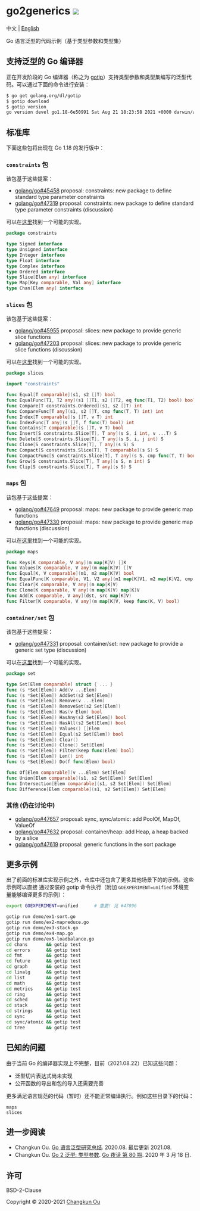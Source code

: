 # go2generics ![](https://changkun.de/urlstat?mode=github&repo=golang-design/go2generics)

中文 | [English](./README.md)

Go 语言泛型的代码示例（基于类型参数和类型集）

## 支持泛型的 Go 编译器

正在开发阶段的 Go 编译器（称之为 [gotip](https://pkg.go.dev/golang.org/dl/gotip)）支持类型参数和类型集编写的泛型代码。可以通过下面的命令进行安装：

```sh
$ go get golang.org/dl/gotip
$ gotip download
$ gotip version
go version devel go1.18-6e50991 Sat Aug 21 18:23:58 2021 +0000 darwin/arm64
```

## 标准库

下面这些包将出现在 Go 1.18 的发行版中：

### `constraints` 包

该包基于这些提案：

- [golang/go#45458](https://golang.org/issue/45458) proposal: constraints: new package to define standard type parameter constraints
- [golang/go#47319](https://golang.org/issue/47319) proposal: constraints: new package to define standard type parameter constraints (discussion)

可以在[这里](./std/constraints)找到一个可能的实现。

```go
package constraints

type Signed interface
type Unsigned interface
type Integer interface
type Float interface
type Complex interface
type Ordered interface
type Slice[Elem any] interface
type Map[Key comparable, Val any] interface
type Chan[Elem any] interface
```

### `slices` 包

该包基于这些提案：

- [golang/go#45955](https://golang.org/issue/45955) proposal: slices: new package to provide generic slice functions
- [golang/go#47203](https://golang.org/issue/47203) proposal: slices: new package to provide generic slice functions (discussion)

可以在[这里](./std/slices)找到一个可能的实现。

```go
package slices

import "constraints"

func Equal[T comparable](s1, s2 []T) bool
func EqualFunc[T1, T2 any](s1 []T1, s2 []T2, eq func(T1, T2) bool) bool
func Compare[T constraints.Ordered](s1, s2 []T) int
func CompareFunc[T any](s1, s2 []T, cmp func(T, T) int) int
func Index[T comparable](s []T, v T) int
func IndexFunc[T any](s []T, f func(T) bool) int
func Contains[T comparable](s []T, v T) bool
func Insert[S constraints.Slice[T], T any](s S, i int, v ...T) S
func Delete[S constraints.Slice[T], T any](s S, i, j int) S
func Clone[S constraints.Slice[T], T any](s S) S
func Compact[S constraints.Slice[T], T comparable](s S) S
func CompactFunc[S constraints.Slice[T], T any](s S, cmp func(T, T) bool) S
func Grow[S constraints.Slice[T], T any](s S, n int) S
func Clip[S constraints.Slice[T], T any](s S) S
```

### `maps` 包

该包基于这些提案：

- [golang/go#47649](https://golang.org/issue/47649) proposal: maps: new package to provide generic map functions
- [golang/go#47330](https://golang.org/issue/47330) proposal: maps: new package to provide generic map functions (discussion)

可以在[这里](./std/maps)找到一个可能的实现。

```go
package maps

func Keys[K comparable, V any](m map[K]V) []K
func Values[K comparable, V any](m map[K]V) []V
func Equal[K, V comparable](m1, m2 map[K]V) bool
func EqualFunc[K comparable, V1, V2 any](m1 map[K]V1, m2 map[K]V2, cmp func(V1, V2) bool) bool
func Clear[K comparable, V any](m map[K]V)
func Clone[K comparable, V any](m map[K]V) map[K]V
func Add[K comparable, V any](dst, src map[K]V)
func Filter[K comparable, V any](m map[K]V, keep func(K, V) bool)
```

### `container/set` 包

该包基于这些提案：

- [golang/go#47331](https://golang.org/issue/47331) proposal: container/set: new package to provide a generic set type (discussion)

可以在[这里](./std/container/set)找到一个可能的实现。

```go
package set

type Set[Elem comparable] struct { ... }
func (s *Set[Elem]) Add(v ...Elem)
func (s *Set[Elem]) AddSet(s2 Set[Elem])
func (s *Set[Elem]) Remove(v ...Elem)
func (s *Set[Elem]) RemoveSet(s2 Set[Elem])
func (s *Set[Elem]) Has(v Elem) bool
func (s *Set[Elem]) HasAny(s2 Set[Elem]) bool
func (s *Set[Elem]) HasAll(s2 Set[Elem]) bool
func (s *Set[Elem]) Values() []Elem
func (s *Set[Elem]) Equal(s2 Set[Elem]) bool
func (s *Set[Elem]) Clear()
func (s *Set[Elem]) Clone() Set[Elem]
func (s *Set[Elem]) Filter(keep func(Elem) bool)
func (s *Set[Elem]) Len() int
func (s *Set[Elem]) Do(f func(Elem) bool)

func Of[Elem comparable](v ...Elem) Set[Elem]
func Union[Elem comparable](s1, s2 Set[Elem]) Set[Elem]
func Intersection[Elem comparable](s1, s2 Set[Elem]) Set[Elem]
func Difference[Elem comparable](s1, s2 Set[Elem]) Set[Elem]
```

### 其他 (仍在讨论中)

- [golang/go#47657](https://golang.org/issue/47657) proposal: sync, sync/atomic: add PoolOf, MapOf, ValueOf
- [golang/go#47632](https://golang.org/issue/47632) proposal: container/heap: add Heap, a heap backed by a slice
- [golang/go#47619](https://golang.org/issue/47619) proposal: generic functions in the sort package

## 更多示例

出了前面的标准库实现示例之外，仓库中还包含了更多其他场景下的的示例。这些示例可以直接
通过安装的 gotip 命令执行（附加 `GOEXPERIMENT=unified` 环境变量能够编译更多的示例）：

```sh
export GOEXPERIMENT=unified      # 重要! 见 #47896

gotip run demo/ex1-sort.go
gotip run demo/ex2-mapreduce.go
gotip run demo/ex3-stack.go
gotip run demo/ex4-map.go
gotip run demo/ex5-loadbalance.go
cd chans       && gotip test
cd errors      && gotip test
cd fmt         && gotip test
cd future      && gotip test
cd graph       && gotip test
cd linalg      && gotip test
cd list        && gotip test
cd math        && gotip test
cd metrics     && gotip test
cd ring        && gotip test
cd sched       && gotip test
cd stack       && gotip test
cd strings     && gotip test
cd sync        && gotip test
cd sync/atomic && gotip test
cd tree        && gotip test
```

## 已知的问题

由于当前 Go 的编译器实现上不完整，目前（2021.08.22）已知这些问题：

- 泛型切片表达式尚未实现
- 公开函数的导出和包的导入还需要完善

更多满足语言规范的代码（暂时）还不能正常编译执行。例如这些目录下的代码：

```
maps
slices
```

## 进一步阅读

- Changkun Ou. [Go 语言泛型研究总结](./generics.md). 2020.08. 最后更新 2021.08.
- Changkun Ou. [Go 2 泛型: 类型参数](https://changkun.de/s/go2generics/). [Go 夜读 第 80 期](https://talkgo.org). 2020 年 3 月 18 日.

## 许可

BSD-2-Clause

Copyright &copy; 2020-2021 [Changkun Ou](https://changkun.de)

